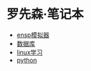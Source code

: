 # 罗先森·笔记本
- [ensp模拟器](/ensp.md)
- [数据库](/数据库.md)
- [linux学习](/linux/linux.md)
- [python](/python/python.md)
